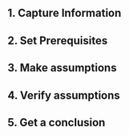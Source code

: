 ## 1. Capture Information

## 2. Set Prerequisites

## 3. Make assumptions

## 4. Verify assumptions

## 5. Get a conclusion
